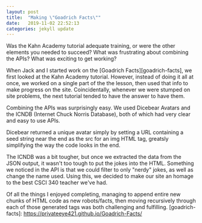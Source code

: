 ```yaml
---
layout: post
title:  "Making \"Goadrich Facts\""
date:   2019-11-02 22:52:13
categories: jekyll update
---
```


Was the Kahn Academy tutorial adequate training, or were the other elements you needed to succeed? What was frustrating about combining the APIs? What was exciting to get working?

When Jack and I started work on the [Goadrich Facts][goadrich-facts], we first looked at the Kahn Academy tutorial. However, instead of doing it all at once, we worked on a single part of the the lesson, then used that info to make progress on the site. Coincidentally, whenever we were stumped on site problems, the next tutorial tended to have the answer to have them.

Combining the APIs was surprisingly easy. We used Dicebear Avatars and the ICNDB (Internet Chuck Norris Database), both of which had very clear and easy to use APIs.
 
Dicebear returned a unique avatar simply by setting a URL containing a seed string near the end as the src for an img HTML tag, greatsly simplifying the way the code looks in the end.

The ICNDB was a bit tougher, but once we extracted the data from the JSON output, it wasn't too tough to put the jokes into the HTML. Something we noticed in the API is that we could filter to only "nerdy" jokes, as well as change the name used. Using this, we decided to make our site an homage to the best CSCI 340 teacher we've had.

Of all the things I enjoyed completing, managing to append entire new chunks of HTML code as new robots/facts, then moving recursively through each of those generated tags was both challenging and fulfilling.
[goadrich-facts]: https://privateeye421.github.io/Goadrich-Facts/